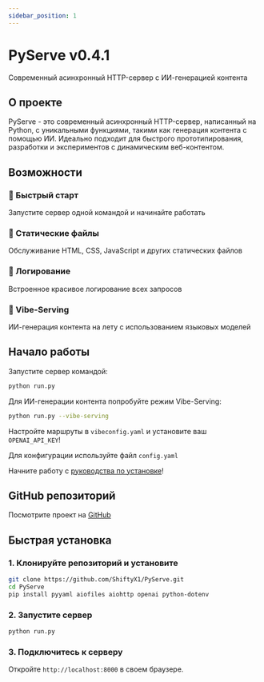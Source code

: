 ```yaml
---
sidebar_position: 1
---
```


# PyServe v0.4.1

Современный асинхронный HTTP-сервер с ИИ-генерацией контента

## О проекте

PyServe - это современный асинхронный HTTP-сервер, написанный на Python, с уникальными функциями, такими как генерация контента с помощью ИИ. Идеально подходит для быстрого прототипирования, разработки и экспериментов с динамическим веб-контентом.

## Возможности

### 🚀 Быстрый старт
Запустите сервер одной командой и начинайте работать

### 📁 Статические файлы
Обслуживание HTML, CSS, JavaScript и других статических файлов

### 📝 Логирование
Встроенное красивое логирование всех запросов

### 🤖 Vibe-Serving
ИИ-генерация контента на лету с использованием языковых моделей

## Начало работы

Запустите сервер командой:

```bash
python run.py
```

Для ИИ-генерации контента попробуйте режим Vibe-Serving:

```bash
python run.py --vibe-serving
```

Настройте маршруты в `vibeconfig.yaml` и установите ваш `OPENAI_API_KEY`!

Для конфигурации используйте файл `config.yaml`

Начните работу с [руководства по установке](installation-and-setup/getting-started)!

## GitHub репозиторий

Посмотрите проект на [GitHub](https://github.com/ShiftyX1/PyServe)

## Быстрая установка

### 1. Клонируйте репозиторий и установите

```bash
git clone https://github.com/ShiftyX1/PyServe.git
cd PyServe
pip install pyyaml aiofiles aiohttp openai python-dotenv
```

### 2. Запустите сервер

```bash
python run.py
```

### 3. Подключитесь к серверу

Откройте `http://localhost:8000` в своем браузере.

